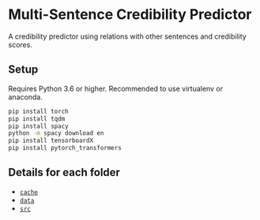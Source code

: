 # Multi-Sentence Credibility Predictor

A credibility predictor using relations with other sentences and credibility scores.

## Setup

Requires Python 3.6 or higher.
Recommended to use virtualenv or anaconda.

```bash
pip install torch
pip install tqdm
pip install spacy
python -m spacy download en
pip install tensorboardX
pip install pytorch_transformers
```

## Details for each folder

- [`cache`](./cache/)
- [`data`](./data/)
- [`src`](./src/)
